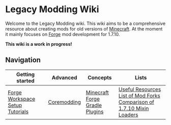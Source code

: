 # Legacy Modding Wiki

Welcome to the Legacy Modding wiki. This wiki aims to be a comprehensive resource about creating mods for old versions of [Minecraft](minecraft.md). At the moment it mainly focuses on [Forge](minecraft-forge.md) mod development for 1.7.10.

**This wiki is a work in progress!**

## Navigation

| Getting started | Advanced | Concepts | Lists |
| --- | --- | --- | --- |
| [Forge Workspace Setup](forge-workspace-setup.md)<br>[Tutorials](tutorials.md) | [Coremodding](coremodding.md) | [Minecraft Forge](minecraft-forge.md)<br>[Gradle Plugins](gradle-plugins.md) | [Useful Resources](useful-resources.md)<br>[List of Mod Forks](list-of-mod-forks.md)<br>[Comparison of 1.7.10 Mixin Loaders](comparison-of-1.7.10-mixin-loaders.md) |
